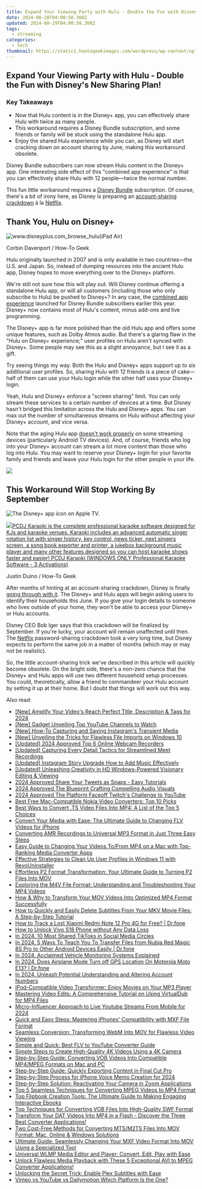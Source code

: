 ```yaml
---
title: Expand Your Viewing Party with Hulu - Double the Fun with Disney's New Sharing Plan!
date: 2024-08-28T04:00:58.308Z
updated: 2024-08-29T04:00:58.308Z
tags:
  - streaming
categories:
  - tech
thumbnail: https://static1.howtogeekimages.com/wordpress/wp-content/uploads/2024/05/a-phone-with-the-hulu-logo-and-a-monitor-and-laptop-with-the-disney-plus-and-hulu-logo-blurred-in-the-background.jpg
---
```


## Expand Your Viewing Party with Hulu - Double the Fun with Disney's New Sharing Plan!

### Key Takeaways

* Now that Hulu content is in the Disney+ app, you can effectively share Hulu with twice as many people.
* This workaround requires a Disney Bundle subscription, and some friends or family will be stuck using the standalone Hulu app.
* Enjoy the shared Hulu experience while you can, as Disney will start cracking down on account sharing by June, making this workaround obsolete.

 Disney Bundle subscribers can now stream Hulu content in the Disney+ app. One interesting side effect of this "combined app experience" is that you can effectively share Hulu with 12 people—twice the normal number.

 This fun little workaround requires a [Disney Bundle](https://disneyplus.bn5x.net/c/156932/564546/9358?subId1=UUhtgUeUpU2003080&subId2=ehtg&u=https%3A%2F%2Fwww.disneyplus.com%2Fwelcome%2Fdisney-hulu-espn-bundle) subscription. Of course, there's a bit of irony here, as Disney is preparing an [account-sharing crackdown](https://extra-hints.techidaily.com/updated-best-color-correction-app/) à la [Netflix](https://screen-mirroring-recording.techidaily.com/updated-optimizing-skype-call-audio-environment-for-2024/).

##  Thank You, Hulu on Disney+

![www.disneyplus.com_browse_hulu(iPad Air)](https://static1.howtogeekimages.com/wordpress/wp-content/uploads/2023/12/www-disneyplus-com_browse_hulu-ipad-air.png) 

Corbin Davenport / How-To Geek

 Hulu originally launched in 2007 and is only available in two countries—the U.S. and Japan. So, instead of dumping resources into the ancient Hulu app, Disney hopes to move everything over to the Disney+ platform.

 We're still not sure how this will play out. Will Disney continue offering a standalone Hulu app, or will all customers (including those who only subscribe to Hulu) be pushed to Disney+? In any case, the [combined app experience](https://extra-guidance.techidaily.com/updated-magnify-marvel-the-ultimate-10-camera-lens-guide/) launched for Disney Bundle subscribers earlier this year. Disney+ now contains most of Hulu's content, minus add-ons and live programming.

 The Disney+ app is far more polished than the old Hulu app and offers some unique features, such as Dolby Atmos audio. But there's a glaring flaw in the "Hulu on Disney+ experience;" user profiles on Hulu aren't synced with Disney+. Some people may see this as a slight annoyance, but I see it as a gift.

 Try seeing things my way. Both the Hulu and Disney+ apps support up to six additional user profiles. So, sharing Hulu with 12 friends is a piece of cake—half of them can use your Hulu login while the other half uses your Disney+ login.

 Yeah, Hulu and Disney+ enforce a "screen sharing" limit. You can only stream these services to a certain number of devices at a time. But Disney hasn't bridged this limitation across the Hulu and Disney+ apps. You can max out the number of simultaneous streams on Hulu without affecting your Disney+ account, and vice versa.

 Note that the aging Hulu app [doesn't work properly](https://video-screen-grab.techidaily.com/a-step-by-step-tutorial-on-video-angles-using-vlc-for-2024/) on some streaming devices (particularly Android TV devices). And, of course, friends who log into your Disney+ account can stream a lot more content than those who log into Hulu. You may want to reserve your Disney+ login for your favorite family and friends and leave your Hulu login for the other people in your life.

<!-- affiliate ads begin -->
<a href="https://estore.winxdvd.com/order/checkout.php?PRODS=4612444&QTY=1&AFFILIATE=108875&CART=1"><img src="https://www.winxdvd.com/affiliate/new-banner/pt-728x90.jpg" border="0"></a>
<!-- affiliate ads end -->
##  This Workaround Will Stop Working By September

![The Disney+ app icon on Apple TV.](https://static1.howtogeekimages.com/wordpress/wp-content/uploads/2024/05/52675700086_2c8ac40010_o.jpg) 

<!-- affiliate ads begin -->
<a href="https://shop.pcdj.com/order/checkout.php?PRODS=4698832&QTY=1&AFFILIATE=108875&CART=1"> <img src="https://secure.avangate.com/images/merchant/47f4b6321e9fd8e8f7326a6adc1a7c1e/products/karaoki-new-searchresultspane.jpg" border="0">PCDJ Karaoki is the complete professional karaoke software designed for KJs and karaoke venues. Karaoki includes an advanced automatic singer rotation list with singer history, key control, news ticker, next singers screen, a song book exporter and printer, a jukebox background music player and many other features designed so you can host karaoke shows faster and easier! 
 PCDJ Karaoki (WINDOWS ONLY Professional Karaoke Software - 3 Activations)</a>
<!-- affiliate ads end -->
Justin Duino / How-To Geek

 After months of hinting at an account-sharing crackdown, Disney is finally [going through with it](https://extra-hints.techidaily.com/updated-best-color-correction-app/). The Disney+ and Hulu apps will begin asking users to identify their households this June. If you give your login details to someone who lives outside of your home, they won't be able to access your Disney+ or Hulu accounts.

 Disney CEO Bob Iger says that this crackdown will be finalized by September. If you're lucky, your account will remain unaffected until then. The [Netflix](https://screen-mirroring-recording.techidaily.com/updated-optimizing-skype-call-audio-environment-for-2024/) password-sharing crackdown took a very long time, but Disney expects to perform the same job in a matter of months (which may or may not be realistic).

 So, the little account-sharing trick we've described in this article will quickly become obsolete. On the bright side, there's a non-zero chance that the Disney+ and Hulu apps will use two different household setup processes. You could, theoretically, allow a friend to commandeer your Hulu account by setting it up at their home. But I doubt that things will work out this way.

<ins class="adsbygoogle"
     style="display:block"
     data-ad-format="autorelaxed"
     data-ad-client="ca-pub-7571918770474297"
     data-ad-slot="1223367746"></ins>



<ins class="adsbygoogle"
     style="display:block"
     data-ad-client="ca-pub-7571918770474297"
     data-ad-slot="8358498916"
     data-ad-format="auto"
     data-full-width-responsive="true"></ins>

<span class="atpl-alsoreadstyle">Also read:</span>
<div><ul>
<li><a href="https://facebook-video-share.techidaily.com/new-amplify-your-videos-reach-perfect-title-description-and-tags-for-2024/"><u>[New] Amplify Your Video's Reach  Perfect Title, Description & Tags for 2024</u></a></li>
<li><a href="https://some-techniques.techidaily.com/new-gadget-unveiling-top-youtube-channels-to-watch/"><u>[New] Gadget Unveiling  Top YouTube Channels to Watch</u></a></li>
<li><a href="https://instagram-clips.techidaily.com/new-how-to-capturing-and-saving-instagrams-transient-media/"><u>[New] How-To  Capturing and Saving Instagram's Transient Media</u></a></li>
<li><a href="https://some-guidance.techidaily.com/new-unveiling-the-tricks-for-flawless-file-imports-on-windows-10/"><u>[New] Unveiling the Tricks for Flawless File Imports on Windows 10</u></a></li>
<li><a href="https://screen-capture.techidaily.com/updated-2024-approved-top-6-online-webcam-recorders/"><u>[Updated] 2024 Approved  Top 6 Online Webcam Recorders</u></a></li>
<li><a href="https://screen-video-capture.techidaily.com/updated-capturing-every-detail-tactics-for-streamlined-meet-recordings/"><u>[Updated] Capturing Every Detail  Tactics for Streamlined Meet Recordings</u></a></li>
<li><a href="https://instagram-video-recordings.techidaily.com/updated-instagram-story-upgrade-how-to-add-music-effectively/"><u>[Updated] Instagram Story Upgrade  How to Add Music Effectively</u></a></li>
<li><a href="https://some-skills.techidaily.com/updated-unleashing-creativity-in-hd-windows-powered-visionary-editing-and-viewing/"><u>[Updated] Unleashing Creativity in HD  Windows-Powered Visionary Editing & Viewing</u></a></li>
<li><a href="https://twitter-videos.techidaily.com/2024-approved-share-your-tweets-as-snaps-easy-tutorials/"><u>2024 Approved  Share Your Tweets as Snaps - Easy Tutorials</u></a></li>
<li><a href="https://some-guidance.techidaily.com/2024-approved-the-blueprint-crafting-compelling-audio-visuals/"><u>2024 Approved  The Blueprint  Crafting Compelling Audio Visuals</u></a></li>
<li><a href="https://fox-cloud.techidaily.com/2024-approved-the-platform-faceoff-twitchs-challenge-to-youtube/"><u>2024 Approved  The Platform Faceoff  Twitch's Challenge to YouTube</u></a></li>
<li><a href="https://media-tips.techidaily.com/best-free-mac-compatible-nokia-video-converters-top-10-picks/"><u>Best Free Mac-Compatible Nokia Video Converters: Top 10 Picks</u></a></li>
<li><a href="https://media-tips.techidaily.com/best-ways-to-convert-ts-video-files-into-mp4-a-list-of-the-top-5-choices/"><u>Best Ways to Convert .TS Video Files Into MP4: A List of the Top 5 Choices</u></a></li>
<li><a href="https://media-tips.techidaily.com/convert-your-media-with-ease-the-ultimate-guide-to-changing-flv-videos-for-iphone/"><u>Convert Your Media with Ease: The Ultimate Guide to Changing FLV Videos for iPhone</u></a></li>
<li><a href="https://media-tips.techidaily.com/converting-amr-recordings-to-universal-mp3-format-in-just-three-easy-steps/"><u>Converting AMR Recordings to Universal MP3 Format in Just Three Easy Steps</u></a></li>
<li><a href="https://media-tips.techidaily.com/easy-guide-to-changing-your-videos-tofrom-mp4-on-a-mac-with-top-ranking-media-converter-apps/"><u>Easy Guide to Changing Your Videos To/From MP4 on a Mac with Top-Ranking Media Converter Apps</u></a></li>
<li><a href="https://win-forum.techidaily.com/effective-strategies-to-clean-up-user-profiles-in-windows-11-with-revouninstaller/"><u>Effective Strategies to Clean Up User Profiles in Windows 11 with RevoUninstaller</u></a></li>
<li><a href="https://media-tips.techidaily.com/effortless-p2-format-transformation-your-ultimate-guide-to-turning-p2-files-into-mov/"><u>Effortless P2 Format Transformation: Your Ultimate Guide to Turning P2 Files Into MOV</u></a></li>
<li><a href="https://media-tips.techidaily.com/exploring-the-m4v-file-format-understanding-and-troubleshooting-your-mp4-videos/"><u>Exploring the M4V File Format: Understanding and Troubleshooting Your MP4 Videos</u></a></li>
<li><a href="https://media-tips.techidaily.com/how-and-why-to-transform-your-mov-videos-into-optimized-mp4-format-successfully/"><u>How & Why to Transform Your MOV Videos Into Optimized MP4 Format Successfully</u></a></li>
<li><a href="https://media-tips.techidaily.com/how-to-quickly-and-easily-delete-subtitles-from-your-mkv-movie-files-a-step-by-step-tutorial/"><u>How to Quickly and Easily Delete Subtitles From Your MKV Movie Files: A Step-by-Step Tutorial</u></a></li>
<li><a href="https://android-location-track.techidaily.com/how-to-track-a-lost-xiaomi-redmi-note-12-pro-4g-for-free-drfone-by-drfone-virtual-android/"><u>How to Track a Lost Xiaomi Redmi Note 12 Pro 4G for Free? | Dr.fone</u></a></li>
<li><a href="https://unlock-android.techidaily.com/how-to-unlock-vivo-s18-phone-without-any-data-loss-by-drfone-android/"><u>How to Unlock Vivo S18 Phone without Any Data Loss</u></a></li>
<li><a href="https://twitter-clips.techidaily.com/in-2024-10-most-shared-tiktoks-in-social-media-circles/"><u>In 2024, 10 Most Shared TikToks in Social Media Circles</u></a></li>
<li><a href="https://android-transfer.techidaily.com/in-2024-5-ways-to-teach-you-to-transfer-files-from-nubia-red-magic-8s-pro-to-other-android-devices-easily-drfone-by-drfone-transfer-from-android-transfer-from-android/"><u>In 2024, 5 Ways To Teach You To Transfer Files from Nubia Red Magic 8S Pro to Other Android Devices Easily | Dr.fone</u></a></li>
<li><a href="https://extra-lessons.techidaily.com/in-2024-acclaimed-vehicle-monitoring-systems-explained/"><u>In 2024, Acclaimed Vehicle Monitoring Systems Explained</u></a></li>
<li><a href="https://review-topics.techidaily.com/in-2024-does-airplane-mode-turn-off-gps-location-on-motorola-moto-e13-drfone-by-drfone-virtual-android/"><u>In 2024, Does Airplane Mode Turn off GPS Location On Motorola Moto E13? | Dr.fone</u></a></li>
<li><a href="https://some-guidance.techidaily.com/in-2024-unleash-potential-understanding-and-altering-account-numbers/"><u>In 2024, Unleash Potential  Understanding and Altering Account Numbers</u></a></li>
<li><a href="https://media-tips.techidaily.com/ipod-compatible-video-transformer-enjoy-movies-on-your-mp3-player/"><u>IPod-Compatible Video Transformer: Enjoy Movies on Your MP3 Player</u></a></li>
<li><a href="https://media-tips.techidaily.com/mastering-video-edits-a-comprehensive-tutorial-on-using-virtualdub-for-mp4-files/"><u>Mastering Video Edits: A Comprehensive Tutorial on Using VirtualDub for MP4 Files</u></a></li>
<li><a href="https://extra-support.techidaily.com/micro-influencer-approach-to-live-youtube-streams-from-mobile-for-2024/"><u>Micro-Influencer Approach to Live Youtube Streams From Mobile for 2024</u></a></li>
<li><a href="https://media-tips.techidaily.com/quick-and-easy-steps-mastering-iphones-compatibility-with-mxf-file-format/"><u>Quick and Easy Steps: Mastering iPhones' Compatibility with MXF File Format</u></a></li>
<li><a href="https://media-tips.techidaily.com/seamless-conversion-transforming-webm-into-mov-for-flawless-video-viewing/"><u>Seamless Conversion: Transforming WebM Into MOV for Flawless Video Viewing</u></a></li>
<li><a href="https://media-tips.techidaily.com/simple-and-quick-best-flv-to-youtube-converter-guide/"><u>Simple and Quick: Best FLV to YouTube Converter Guide</u></a></li>
<li><a href="https://media-tips.techidaily.com/simple-steps-to-create-high-quality-4k-videos-using-a-4k-camera/"><u>Simple Steps to Create High-Quality 4K Videos Using a 4K Camera</u></a></li>
<li><a href="https://media-tips.techidaily.com/step-by-step-guide-converting-vob-videos-into-compatible-mp4mpeg-formats-on-mac-and-pc/"><u>Step-by-Step Guide: Converting VOB Videos Into Compatible MP4/MPEG Formats on Mac and PC</u></a></li>
<li><a href="https://media-tips.techidaily.com/step-by-step-guide-quickly-exporting-content-in-final-cut-pro/"><u>Step-by-Step Guide: Quickly Exporting Content in Final Cut Pro</u></a></li>
<li><a href="https://visual-screen-recording.techidaily.com/step-by-step-process-for-iphone-voice-memo-creation-for-2024/"><u>Step-by-Step Process for iPhone Voice Memo Creation for 2024</u></a></li>
<li><a href="https://techtrends.techidaily.com/step-by-step-solution-reactivating-your-camera-in-zoom-applications/"><u>Step-by-Step Solution: Reactivating Your Camera in Zoom Applications</u></a></li>
<li><a href="https://media-tips.techidaily.com/top-5-seamless-techniques-for-converting-mpeg-videos-to-mp4-format/"><u>Top 5 Seamless Techniques for Converting MPEG Videos to MP4 Format</u></a></li>
<li><a href="https://media-tips.techidaily.com/top-flipbook-creation-tools-the-ultimate-guide-to-making-engaging-interactive-ebooks/"><u>Top Flipbook Creation Tools: The Ultimate Guide to Making Engaging Interactive Ebooks</u></a></li>
<li><a href="https://media-tips.techidaily.com/top-techniques-for-converting-vob-files-into-high-quality-swf-format/"><u>Top Techniques for Converting VOB Files Into High-Quality SWF Format</u></a></li>
<li><a href="https://media-tips.techidaily.com/transform-your-dat-videos-into-mp4-in-a-flash-discover-the-three-best-converter-applications/"><u>Transform Your DAT Videos Into MP4 in a Flash - Discover the Three Best Converter Applications!</u></a></li>
<li><a href="https://media-tips.techidaily.com/two-cost-free-methods-for-converting-mtsm2ts-files-into-mov-format-mac-online-and-windows-solutions/"><u>Two Cost-Free Methods for Converting MTS/M2TS Files Into MOV Format: Mac, Online & Windows Solutions</u></a></li>
<li><a href="https://media-tips.techidaily.com/ultimate-guide-seamlessly-changing-your-mxf-video-format-into-mov-using-a-specialized-tool/"><u>Ultimate Guide: Seamlessly Changing Your MXF Video Format Into MOV Using a Specialized Tool</u></a></li>
<li><a href="https://media-tips.techidaily.com/universal-wlmp-media-editor-and-player-convert-edit-play-with-ease/"><u>Universal WLMP Media Editor and Player: Convert, Edit, Play with Ease</u></a></li>
<li><a href="https://media-tips.techidaily.com/unlock-flawless-media-playback-with-these-5-exceptional-avi-to-mpeg-converter-applications/"><u>Unlock Flawless Media Playback with These 5 Exceptional AVI to MPEG Converter Applications!</u></a></li>
<li><a href="https://media-tips.techidaily.com/unlocking-the-secret-trick-enable-plex-subtitles-with-ease/"><u>Unlocking the Secret Trick: Enable Plex Subtitles with Ease</u></a></li>
<li><a href="https://youtube-docs.techidaily.com/-vs-youtube-vs-dailymotion-which-platform-is-the-one/"><u>Vimeo vs YouTube vs Dailymotion  Which Platform Is the One?</u></a></li>
</ul></div>
